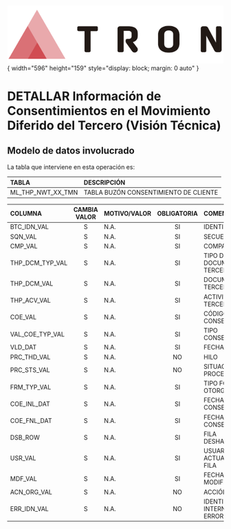 ![Imagen LOGO](./00-Imagen/logo-TRON.png){ width="596" height="159" style="display: block; margin: 0 auto" }

# DETALLAR Información de Consentimientos en el Movimiento Diferido del Tercero (**Visión Técnica**)

## **Modelo de datos involucrado**
La tabla que interviene en esta operación es:

| TABLA | DESCRIPCIÓN |
|:--- |:--- |
| ML_THP_NWT_XX_TMN              | TABLA BUZÓN CONSENTIMIENTO DE CLIENTE                                                               |

| COLUMNA | CAMBIA VALOR | MOTIVO/VALOR | OBLIGATORIA | COMENTARIO |
|:--- |:---: |:--- |:---: |:--- |
| BTC_IDN_VAL | S | N.A. | SI | IDENTIFICADOR | 
| SQN_VAL | S | N.A. | SI | SECUENCIA | 
| CMP_VAL | S | N.A. | SI | COMPAÑÍA | 
| THP_DCM_TYP_VAL | S | N.A. | SI | TIPO DEL DOCUMENTO DEL TERCERO | 
| THP_DCM_VAL | S | N.A. | SI | DOCUMENTO DEL TERCERO | 
| THP_ACV_VAL | S | N.A. | SI | ACTIVIDAD TERCERO | 
| COE_VAL | S | N.A. | SI | CÓDIGO CONSENTIMIENTO | 
| VAL_COE_TYP_VAL | S | N.A. | SI | TIPO CONSENTIMIENTO | 
| VLD_DAT | S | N.A. | SI | FECHA VALIDEZ | 
| PRC_THD_VAL | S | N.A. | NO | HILO | 
| PRC_STS_VAL | S | N.A. | NO | SITUACIÓN DEL PROCESO | 
| FRM_TYP_VAL | S | N.A. | SI | TIPO FORMA OTORGADA | 
| COE_INL_DAT | S | N.A. | SI | FECHA INICIO CONSENTIMIENTO | 
| COE_FNL_DAT | S | N.A. | SI | FECHA FIN CONSENTIMIENTO | 
| DSB_ROW | S | N.A. | SI | FILA DESHABILITADA | 
| USR_VAL | S | N.A. | SI | USUARIO QUE ACTUALIZO LA FILA | 
| MDF_VAL | S | N.A. | SI | FECHA MODIFICACIÓN | 
| ACN_ORG_VAL | S | N.A. | NO | ACCIÓN ORIGEN | 
| ERR_IDN_VAL | S | N.A. | NO | IDENTIFICADOR INTERNO DEL ERROR | 